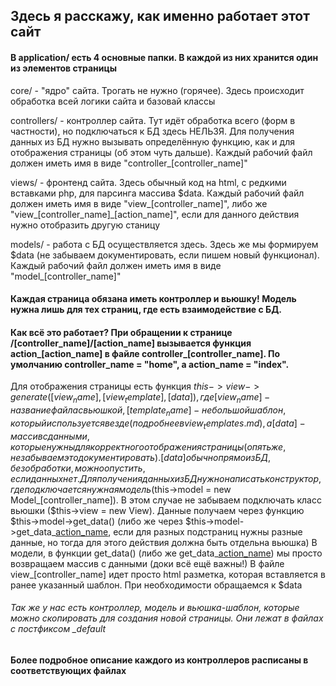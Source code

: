 ## Здесь я расскажу, как именно работает этот сайт

#### В application/ есть 4 основные папки. В каждой из них хранится один из элементов страницы

core/ - "ядро" сайта. Трогать не нужно (горячее). Здесь происходит обработка всей логики сайта и базовай классы

controllers/ - контроллер сайта. Тут идёт обработка всего (форм в частности), но подключаться к БД здесь НЕЛЬЗЯ. Для получения данных из БД нужно вызывать определённую функцию, как и для отображения страницы (об этом чуть дальше). Каждый рабочий файл должен иметь имя в виде "controller_[controller_name]"

views/ - фронтенд сайта. Здесь обычный код на html, с редкими вставками php, для парсинга массива $data. Каждый рабочий файл должен иметь имя в виде "view_[controller_name]", либо же "view_[controller_name]_[action_name]", если для данного действия нужно отобразить другую станицу

models/ - работа с БД осуществляется здесь. Здесь же мы формируем $data (не забываем документировать, если пишем новый функционал). Каждый рабочий файл должен иметь имя в виде "model_[controller_name]"

#### Каждая страница обязана иметь контроллер и вьюшку! Модель нужна лишь для тех страниц, где есть взаимодействие с БД.

#### Как всё это работает? При обращении к странице /[controller_name]/[action_name] вызывается функция action_[action_name] в файле controller_[controller_name]. По умолчанию controller_name = "home", а action_name = "index".

Для отображения страницы есть функция $this->view->generate([view_name], [view_template], [data]), где [view_name] - название файла с вьюшкой, [template_name] - небольшой шаблон, который используется везде (подробнее в view_templates.md), а [data] - массив с данными, которые нужны для корректного отображения страницы (опять же, не забываем это документировать). [data] обычно прямо из БД, без обработки, можно опустить, если данных нет.
Для получения данных из БД нужно написать конструктор, где подключается нужная модель ($this->model = new Model_[controller_name]). В этом случае не забываем подключать класс вьюшки ($this->view = new View). Данные получаем через функцию $this->model->get_data() (либо же через $this->model->get_data_[action_name](), если для разных подстраниц нужны разные данные, но тогда для этого действия должна быть отдельна вьюшка)
В модели, в функции get_data() (либо же get_data_[action_name]()) мы просто возвращаем массив с данными (доки всё ещё важны!)
В файле view_[controller_name] идет просто html разметка, которая вставляется в ранее указанный шаблон. При необходимости обращаемся к $data

###### Так же у нас есть контроллер, модель и вьюшка-шаблон, которые можно скопировать для создания новой страницы. Они лежат в файлах с постфиксом _default

#### Более подробное описание каждого из контроллеров расписаны в соответствующих файлах